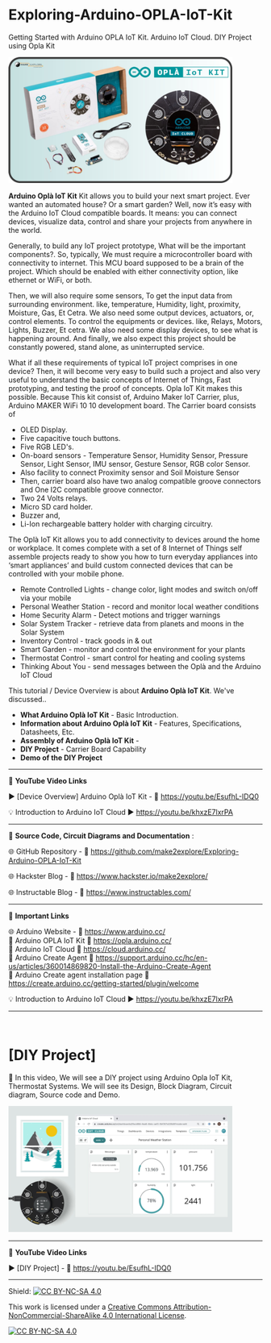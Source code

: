 # Exploring-Arduino-OPLA-IoT-Kit
Getting Started with Arduino OPLA IoT Kit. Arduino IoT Cloud. DIY Project using Opla Kit


<img src="/Images/m2e-opla-Kit-YT-thumb.jpg" height="250" >
  

**Arduino Oplà IoT Kit**  Kit allows you to build your next smart project. Ever wanted an automated house? Or a smart garden? Well, now it’s easy with the Arduino IoT Cloud compatible boards. It means: you can connect devices, visualize data, control and share your projects from anywhere in the world.

Generally, to build any IoT project prototype, What will be the important components?. So, typically, We must require a microcontroller board with connectivity to internet. This MCU board supposed to be a brain of the project. Which should be enabled with either connectivity option, like ethernet or WiFi, or both.

Then, we will also require some sensors, To get the input data from surrounding environment. like, temperature, Humidity, light, proximity, Moisture, Gas, Et Cetra.  We also need some output devices, actuators, or, control elements. To control the equipments or devices. like, Relays, Motors, Lights, Buzzer, Et cetra. We also need some display devices, to see what is happening around. And finally, we also expect this project should be constantly powered, stand alone, as uninterrupted service.

What if all these requirements of typical IoT project comprises in one device? Then, it will become very easy to build such a project and also very useful to understand the basic concepts of Internet of Things, Fast prototyping, and testing the proof of concepts. Opla IoT Kit makes this possible. Because This kit consist of, Arduino Maker IoT Carrier, plus, Arduino MAKER WiFi 10 10 development board. The Carrier board consists of 
- OLED Display. 
- Five capacitive touch buttons. 
- Five RGB LED's. 
- On-board sensors - Temperature Sensor, Humidity Sensor, Pressure Sensor, Light Sensor, IMU sensor, Gesture Sensor, RGB color Sensor. 
- Also facility to connect Proximity sensor and Soil Moisture Sensor
- Then, carrier board also have two analog compatible groove connectors and One I2C compatible groove connector. 
- Two 24 Volts relays. 
- Micro SD card holder. 
- Buzzer and, 
- Li-Ion rechargeable battery holder with charging circuitry. 
  
The Oplà IoT Kit allows you to add connectivity to devices around the home or workplace. It comes complete with a set of 8 Internet of Things self assemble projects ready to show you how to turn everyday appliances into ‘smart appliances’ and build custom connected devices that can be controlled with your mobile phone.

- Remote Controlled Lights - change color, light modes and switch on/off via your mobile
- Personal Weather Station - record and monitor local weather conditions
- Home Security Alarm - Detect motions and trigger warnings
- Solar System Tracker - retrieve data from planets and moons in the Solar System
- Inventory Control - track goods in & out
- Smart Garden - monitor and control the environment for your plants
- Thermostat Control - smart control for heating and cooling systems
- Thinking About You - send messages between the Oplà and the Arduino IoT Cloud  


This tutorial / Device Overview is about **Arduino Oplà IoT Kit**. We've discussed..  
- **What Arduino Oplà IoT Kit** - Basic Introduction. 
- **Information about Arduino Oplà IoT Kit** - Features, Specifications, Datasheets, Etc.  
- **Assembly of Arduino Oplà IoT Kit** - 
- **DIY Project** - Carrier Board Capability
- **Demo of the DIY Project**  


------------------------------------------------------------------------------------------------------

📕 **YouTube Video Links**  

▶️ [Device Overview] Arduino Oplà IoT Kit   - 🔗 https://youtu.be/EsufhL-IDQ0  
  
💡  Introduction to Arduino IoT Cloud ▶️ https://youtu.be/khxzE7lxrPA  

-------------------------------------------------------------------------------------------------------
  
📜 **Source Code, Circuit Diagrams and Documentation** : 

🌐 GitHub Repository - 🔗 https://github.com/make2explore/Exploring-Arduino-OPLA-IoT-Kit  
  
🌐 Hackster Blog - 🔗 https://www.hackster.io/make2explore/  
  
🌐 Instructable Blog - 🔗 https://www.instructables.com/  
  
------------------------------------------------------------------------------------------ 

  
📒 **Important Links**  
 
🌐 Arduino Website - 🔗 https://www.arduino.cc/  
📙 Arduino OPLA IoT Kit 🔗 https://opla.arduino.cc/  
📘 Arduino IoT Cloud 🔗 https://cloud.arduino.cc/  
📗 Arduino Create Agent  🔗 https://support.arduino.cc/hc/en-us/articles/360014869820-Install-the-Arduino-Create-Agent  
📒 Arduino Create agent installation page 🔗 https://create.arduino.cc/getting-started/plugin/welcome  

💡 Introduction to Arduino IoT Cloud ▶️ https://youtu.be/khxzE7lxrPA  

  
------------------------------------------------------------------------------------------  

<br />

# [DIY Project]

🚩  In this video, We will see a DIY project using Arduino Opla IoT Kit, Thermostat Systems. We will see its Design, Block Diagram, Circuit diagram, Source code and Demo.    
 
 <img src="/Images/m2e-personal-weather-station.jpg" height="250" >

 ------------------------------------------------------------------------------------------------------

📕 **YouTube Video Links**  

▶️ [DIY Project]  - 🔗 https://youtu.be/EsufhL-IDQ0   

------------------------------------------------------------------------------------------  

Shield: [![CC BY-NC-SA 4.0][cc-by-nc-sa-shield]][cc-by-nc-sa]

This work is licensed under a
[Creative Commons Attribution-NonCommercial-ShareAlike 4.0 International License][cc-by-nc-sa].

[![CC BY-NC-SA 4.0][cc-by-nc-sa-image]][cc-by-nc-sa]

[cc-by-nc-sa]: http://creativecommons.org/licenses/by-nc-sa/4.0/
[cc-by-nc-sa-image]: https://licensebuttons.net/l/by-nc-sa/4.0/88x31.png
[cc-by-nc-sa-shield]: https://img.shields.io/badge/License-CC%20BY--NC--SA%204.0-lightgrey.svg